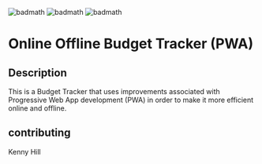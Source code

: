 
  ![badmath](https://img.shields.io/github/last-commit/kcjhill1234/OnlineOfflineBudgetTrackers) ![badmath](https://img.shields.io/github/issues-pr/kcjhill1234/OnlineOfflineBudgetTrackers) ![badmath](https://img.shields.io/github/languages/top/kcjhill1234/OnlineOfflineBudgetTrackers)
# Online Offline Budget Tracker (PWA)

## Description

This is a Budget Tracker that uses improvements associated with Progressive Web App development (PWA) in order to make it more efficient online and offline. 


## contributing

Kenny Hill

